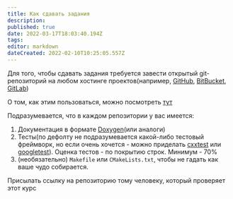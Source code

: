 ```yaml
---
title: Как сдавать задания
description: 
published: true
date: 2022-03-17T18:03:40.194Z
tags: 
editor: markdown
dateCreated: 2022-02-10T10:25:05.557Z
---
```


Для того, чтобы сдавать задания требуется завести открытый git-репозиторий на любом хостинге проектов(например, [GitHub](github.com), [BitBucket](bitbucket.org), [GitLab](gitlab.com))

О том, как этим пользоваться, можно посмотреть [тут](https://www.youtube.com/watch?v=dioHQL1G8TU)

Подразумевается, что в каждом репозитории у вас имеется:
1) Документация в формате [Doxygen](doxygen.nl)(или аналоги)
2) Тесты(по дефолту не подразумевается какой-либо тестовый фреймворк, но если очень хочется - можно приделать [cxxtest](https://cxxtest.com/) или [googletest](https://google.github.io/googletest/)). Оценка тестов - по покрытию строк. Минимум - 70%
3) (необязательно) `Makefile` или `CMakeLists.txt`, чтобы не гадать как ваше чудо собирается.

Присылать ссылку на репозиторию тому человеку, который проверяет этот курс